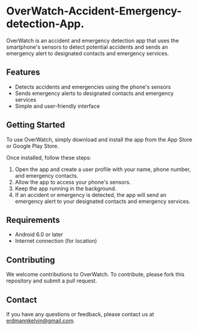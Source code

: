 # OverWatch-Accident-Emergency-detection-App.

OverWatch is an accident and emergency detection app that uses the smartphone's sensors to detect potential accidents and sends an emergency alert to designated contacts and emergency services.

## Features

- Detects accidents and emergencies using the phone's sensors
- Sends emergency alerts to designated contacts and emergency services
- Simple and user-friendly interface

## Getting Started

To use OverWatch, simply download and install the app from the App Store or Google Play Store.

Once installed, follow these steps:

1. Open the app and create a user profile with your name, phone number, and emergency contacts.
2. Allow the app to access your phone's sensors.
3. Keep the app running in the background.
4. If an accident or emergency is detected, the app will send an emergency alert to your designated contacts and emergency services.

## Requirements

- Android 6.0 or later
- Internet connection (for location)

## Contributing

We welcome contributions to OverWatch. To contribute, please fork this repository and submit a pull request.

## Contact

If you have any questions or feedback, please contact us at erdmannkelvin@gmail.com.

